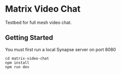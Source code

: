 # Matrix Video Chat

Testbed for full mesh video chat.

## Getting Started

You must first run a local Synapse server on port 8080

```
cd matrix-video-chat
npm install
npm run dev
```